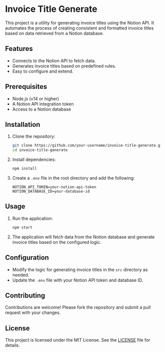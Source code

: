 # Invoice Title Generate

This project is a utility for generating invoice titles using the Notion API. It automates the process of creating consistent and formatted invoice titles based on data retrieved from a Notion database.

## Features

- Connects to the Notion API to fetch data.
- Generates invoice titles based on predefined rules.
- Easy to configure and extend.

## Prerequisites

- Node.js (v14 or higher)
- A Notion API integration token
- Access to a Notion database

## Installation

1. Clone the repository:
   ```bash
   git clone https://github.com/your-username/invoice-title-generate.git
   cd invoice-title-generate
   ```

2. Install dependencies:
   ```bash
   npm install
   ```

3. Create a `.env` file in the root directory and add the following:
   ```
   NOTION_API_TOKEN=your-notion-api-token
   NOTION_DATABASE_ID=your-database-id
   ```

## Usage

1. Run the application:
   ```bash
   npm start
   ```

2. The application will fetch data from the Notion database and generate invoice titles based on the configured logic.

## Configuration

- Modify the logic for generating invoice titles in the `src` directory as needed.
- Update the `.env` file with your Notion API token and database ID.

## Contributing

Contributions are welcome! Please fork the repository and submit a pull request with your changes.

## License

This project is licensed under the MIT License. See the [LICENSE](LICENSE) file for details.
